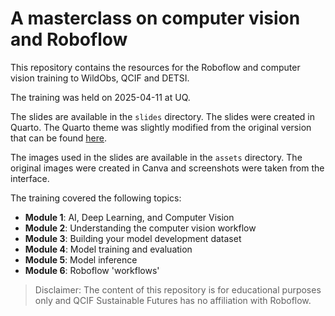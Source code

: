 # A masterclass on computer vision and Roboflow

This repository contains the resources for the Roboflow and computer vision training to WildObs, QCIF and DETSI. 

The training was held on 2025-04-11 at UQ. 

The slides are available in the `slides` directory. The slides were created in Quarto. The Quarto theme was slightly modified from the original version that can be found [here](https://github.com/grantmcdermott/quarto-revealjs-clean). 

The images used in the slides are available in the `assets` directory. The original images were created in Canva and screenshots were taken from the interface. 

The training covered the following topics:
- **Module 1**: AI, Deep Learning, and Computer Vision
- **Module 2**: Understanding the computer vision workflow
- **Module 3**: Building your model development dataset
- **Module 4**: Model training and evaluation
- **Module 5**: Model inference
- **Module 6**: Roboflow 'workflows'


> Disclaimer: The content of this repository is for educational purposes only and QCIF Sustainable Futures has no affiliation with Roboflow. 



